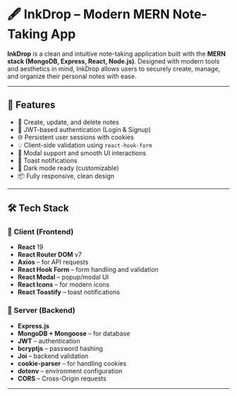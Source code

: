 # 🖋️ InkDrop – Modern MERN Note-Taking App

**InkDrop** is a clean and intuitive note-taking application built with the **MERN stack (MongoDB, Express, React, Node.js)**. Designed with modern tools and aesthetics in mind, InkDrop allows users to securely create, manage, and organize their personal notes with ease.

---

## 🚀 Features

- 📝 Create, update, and delete notes
- 🔐 JWT-based authentication (Login & Signup)
- 🌐 Persistent user sessions with cookies
- 💡 Client-side validation using `react-hook-form`
- 🎨 Modal support and smooth UI interactions
- 🔔 Toast notifications
- 🌈 Dark mode ready (customizable)
- 📦 Fully responsive, clean design

---

## 🛠️ Tech Stack

### 🧠 Client (Frontend)
- **React** 19
- **React Router DOM** v7
- **Axios** – for API requests
- **React Hook Form** – form handling and validation
- **React Modal** – popup/modal UI
- **React Icons** – for modern icons
- **React Toastify** – toast notifications

### 🔧 Server (Backend)
- **Express.js**
- **MongoDB + Mongoose** – for database
- **JWT** – authentication
- **bcryptjs** – password hashing
- **Joi** – backend validation
- **cookie-parser** – for handling cookies
- **dotenv** – environment configuration
- **CORS** – Cross-Origin requests

---


